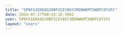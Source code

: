 ```yaml
---
title: "SP0FX1EKE8G20BP2CEY86Y3RDNWKMTXWDPC8Y2FC"
date: 2024-07-17T08:53:16.396Z
user: SP0FX1EKE8G20BP2CEY86Y3RDNWKMTXWDPC8Y2FC
layout: "users"
---
```

    
